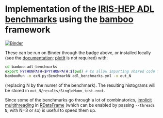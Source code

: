 # Implementation of the [IRIS-HEP ADL benchmarks](https://github.com/iris-hep/adl-benchmarks-index) using the [bamboo](https://gitlab.cern.ch/cp3-cms/bamboo) framework

[![Binder](https://mybinder.org/badge_logo.svg)](https://mybinder.org/v2/gh/pieterdavid/bamboo-docker/master?urlpath=git-pull%3Frepo%3Dhttps%253A%252F%252Fgithub.com%252Fpieterdavid%252Fbamboo-adl-benchmarks%26urlpath%3Dlab%252Ftree%252Fbamboo-adl-benchmarks%252Fex1.py%26branch%3Dmaster)

These can be run on Binder through the badge above, or installed locally (see the [documentation](https://cp3.irmp.ucl.ac.be/~pdavid/bamboo/install.html); [plotIt](https://github.com/cp3-llbb/plotIt) is not required) with:
```bash
cd bamboo-adl-benchmarks
export PYTHONPATH=$PYTHONPATH:$(pwd) # to allow importing shared code from adl_benchmarks.py
bambooRun -m exN.py:BenchmarkN adl_benchmarks.yml -o out_N
```
(replacing N by the numer of the benchmark).
The resulting histograms will be stored in `out_N/results/SingleMuon_test.root`.

Since some of the benchmarks go through a lot of combinatorics, [implicit multithreading](https://doi.org/10.1088/1742-6596/898/7/072022) in [RDataFrame](https://root.cern/doc/master/classROOT_1_1RDataFrame.html)
(which can be enabled by passing `--threads N`, with N=3 or so) is useful to speed them up.
